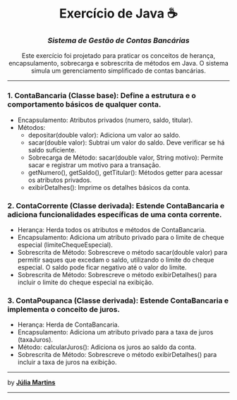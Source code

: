 <div align="center">
  
  # Exercício de Java ☕
  ### *Sistema de Gestão de Contas Bancárias*
  Este exercício foi projetado para praticar os conceitos de herança, encapsulamento, sobrecarga e sobrescrita de métodos em Java. O sistema simula um gerenciamento simplificado de contas bancárias.
</div>

---

### 1. ContaBancaria (Classe base): Define a estrutura e o comportamento básicos de qualquer conta.

- Encapsulamento: Atributos privados (numero, saldo, titular).
- Métodos:
  - depositar(double valor): Adiciona um valor ao saldo.
  - sacar(double valor): Subtrai um valor do saldo. Deve verificar se há saldo suficiente.
  - Sobrecarga de Método: sacar(double valor, String motivo): Permite sacar e registrar um motivo para a transação.
  - getNumero(), getSaldo(), getTitular(): Métodos getter para acessar os atributos privados.
  - exibirDetalhes(): Imprime os detalhes básicos da conta.

### 2. ContaCorrente (Classe derivada): Estende ContaBancaria e adiciona funcionalidades específicas de uma conta corrente.

- Herança: Herda todos os atributos e métodos de ContaBancaria.
- Encapsulamento: Adiciona um atributo privado para o limite de cheque especial (limiteChequeEspecial).
- Sobrescrita de Método: Sobrescreve o método sacar(double valor) para permitir saques que excedam o saldo, utilizando o limite do cheque especial. O saldo pode ficar negativo até o valor do limite.
- Sobrescrita de Método: Sobrescreve o método exibirDetalhes() para incluir o limite do cheque especial na exibição.

### 3. ContaPoupanca (Classe derivada): Estende ContaBancaria e implementa o conceito de juros.

- Herança: Herda de ContaBancaria.
- Encapsulamento: Adiciona um atributo privado para a taxa de juros (taxaJuros).
- Método: calcularJuros(): Adiciona os juros ao saldo da conta.
- Sobrescrita de Método: Sobrescreve o método exibirDetalhes() para incluir a taxa de juros na exibição.

---

by **[Júlia Martins](https://github.com/Juuh07)**  

---
